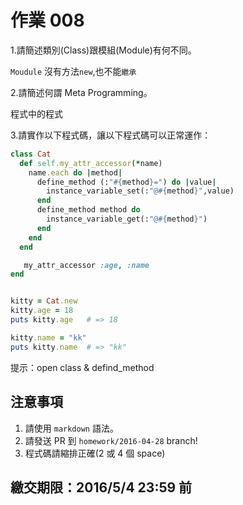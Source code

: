 # 作業 008

1.請簡述類別(Class)跟模組(Module)有何不同。

`Moudule` 沒有方法`new`,也不能`繼承`

2.請簡述何謂 Meta Programming。

程式中的程式

3.請實作以下程式碼，讓以下程式碼可以正常運作：

```ruby
class Cat
  def self.my_attr_accessor(*name)
    name.each do |method|
      define_method (:"#{method}=") do |value|
        instance_variable_set(:"@#{method}",value)
      end
      define_method method do
        instance_variable_get(:"@#{method}")
      end
    end
  end

   my_attr_accessor :age, :name
end


kitty = Cat.new
kitty.age = 18
puts kitty.age   # => 18

kitty.name = "kk"
puts kitty.name  # => "kk"
```

提示：open class & defind_method

## 注意事項

1. 請使用 `markdown` 語法。
2. 請發送 PR 到 `homework/2016-04-28` branch!
3. 程式碼請縮排正確(2 或 4 個 space)

## 繳交期限：2016/5/4 23:59 前

